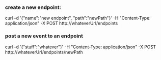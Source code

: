 ### create a new endpoint:
curl -d '{"name":"new endpoint", "path":"newPath"}' -H "Content-Type: application/json" -X POST http://whateverUrl/endpoints

### post a new event to an endpoint
curl -d '{"stuff":"whatever"}' -H "Content-Type: application/json" -X POST http://whateverUrl/endpoints/newPath
